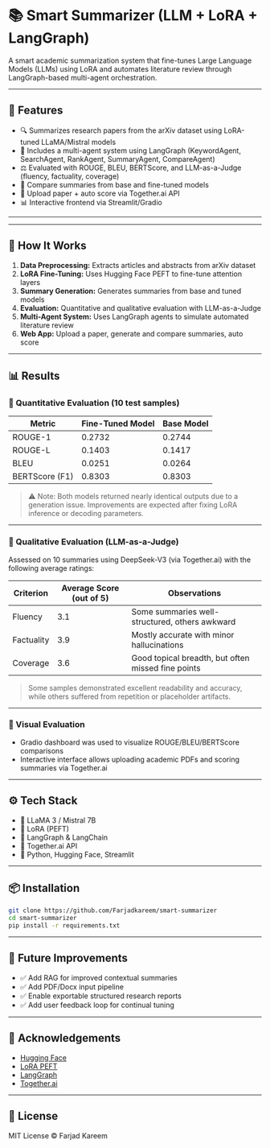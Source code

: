# 📚 Smart Summarizer (LLM + LoRA + LangGraph)

A smart academic summarization system that fine-tunes Large Language Models (LLMs) using LoRA and automates literature review through LangGraph-based multi-agent orchestration.

---

## 🚀 Features

- 🔍 Summarizes research papers from the arXiv dataset using LoRA-tuned LLaMA/Mistral models
- 🤖 Includes a multi-agent system using LangGraph (KeywordAgent, SearchAgent, RankAgent, SummaryAgent, CompareAgent)
- ⚖️ Evaluated with ROUGE, BLEU, BERTScore, and LLM-as-a-Judge (fluency, factuality, coverage)
- 🧪 Compare summaries from base and fine-tuned models
- 🧠 Upload paper + auto score via Together.ai API
- 📊 Interactive frontend via Streamlit/Gradio

---

---

## 🧠 How It Works

1. **Data Preprocessing:** Extracts articles and abstracts from arXiv dataset  
2. **LoRA Fine-Tuning:** Uses Hugging Face PEFT to fine-tune attention layers  
3. **Summary Generation:** Generates summaries from base and tuned models  
4. **Evaluation:** Quantitative and qualitative evaluation with LLM-as-a-Judge  
5. **Multi-Agent System:** Uses LangGraph agents to simulate automated literature review  
6. **Web App:** Upload a paper, generate and compare summaries, auto score

---

## 📊 Results

### 🔢 Quantitative Evaluation (10 test samples)

| Metric        | Fine-Tuned Model | Base Model  |
|---------------|------------------|-------------|
| ROUGE-1       | 0.2732           | 0.2744      |
| ROUGE-L       | 0.1403           | 0.1417      |
| BLEU          | 0.0251           | 0.0264      |
| BERTScore (F1)| 0.8303           | 0.8303      |

> ⚠️ Note: Both models returned nearly identical outputs due to a generation issue. Improvements are expected after fixing LoRA inference or decoding parameters.

---

### 🤖 Qualitative Evaluation (LLM-as-a-Judge)

Assessed on 10 summaries using DeepSeek-V3 (via Together.ai) with the following average ratings:

| Criterion   | Average Score (out of 5) | Observations                                       |
|-------------|---------------------------|----------------------------------------------------|
| Fluency     | 3.1                       | Some summaries well-structured, others awkward     |
| Factuality  | 3.9                       | Mostly accurate with minor hallucinations          |
| Coverage    | 3.6                       | Good topical breadth, but often missed fine points |

> Some samples demonstrated excellent readability and accuracy, while others suffered from repetition or placeholder artifacts.

---

### 🧪 Visual Evaluation

- Gradio dashboard was used to visualize ROUGE/BLEU/BERTScore comparisons  
- Interactive interface allows uploading academic PDFs and scoring summaries via Together.ai  

---

## ⚙️ Tech Stack

- 🧠 LLaMA 3 / Mistral 7B
- 🧩 LoRA (PEFT)
- 🧪 LangGraph & LangChain
- 🔗 Together.ai API
- 🐍 Python, Hugging Face, Streamlit

---

## 📦 Installation

```bash
git clone https://github.com/Farjadkareem/smart-summarizer
cd smart-summarizer
pip install -r requirements.txt
```

---

## 📌 Future Improvements

- ✅ Add RAG for improved contextual summaries  
- ✅ Add PDF/Docx input pipeline  
- ✅ Enable exportable structured research reports  
- ✅ Add user feedback loop for continual tuning

---

## 🙌 Acknowledgements

- [Hugging Face](https://huggingface.co/)
- [LoRA PEFT](https://github.com/huggingface/peft)
- [LangGraph](https://github.com/langchain-ai/langgraph)
- [Together.ai](https://www.together.ai/)

---

## 📄 License

MIT License © Farjad Kareem
